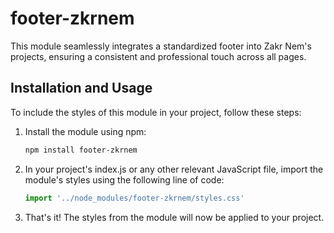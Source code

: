 # footer-zkrnem

This module seamlessly integrates a standardized footer into Zakr Nem's projects, ensuring a consistent and professional touch across all pages.

## Installation and Usage

To include the styles of this module in your project, follow these steps:

1. Install the module using npm:

   ```bash
   npm install footer-zkrnem

2. In your project's index.js or any other relevant JavaScript file, import the module's styles using the following line of code:

   ```javascript
   import '../node_modules/footer-zkrnem/styles.css'

3. That's it! The styles from the module will now be applied to your project.
